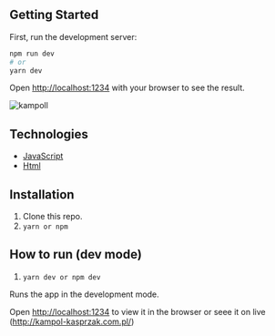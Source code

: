 ## Getting Started

First, run the development server:

```bash
npm run dev
# or
yarn dev
```

Open [http://localhost:1234](http://localhost:1234) with your browser to see the result.

![kampoll](https://user-images.githubusercontent.com/30775271/209817449-9ead4159-e306-4328-8d8a-2c462422220f.JPG)

## Technologies

- [JavaScript](https://nextjs.org/)
- [Html](https://www.typescriptlang.org/)

## Installation
1. Clone this repo.
2. `yarn or npm`

## How to run (dev mode)

1. `yarn dev or npm dev`

Runs the app in the development mode.

Open [http://localhost:1234](http://localhost:1234) to view it in the browser or seee it
on live (http://kampol-kasprzak.com.pl/)
